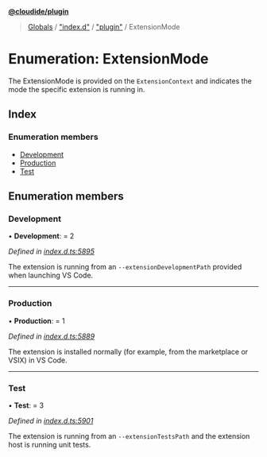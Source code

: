 **[@cloudide/plugin](../README.md)**

> [Globals](../README.md) / ["index.d"](../modules/_index_d_.md) / ["plugin"](../modules/_index_d_._plugin_.md) / ExtensionMode

# Enumeration: ExtensionMode

The ExtensionMode is provided on the `ExtensionContext` and indicates the
mode the specific extension is running in.

## Index

### Enumeration members

* [Development](_index_d_._plugin_.extensionmode.md#development)
* [Production](_index_d_._plugin_.extensionmode.md#production)
* [Test](_index_d_._plugin_.extensionmode.md#test)

## Enumeration members

### Development

•  **Development**:  = 2

*Defined in [index.d.ts:5895](https://github.com/shuyaqian/cloudide-plugin-api/blob/57a3a2a/index.d.ts#L5895)*

The extension is running from an `--extensionDevelopmentPath` provided
when launching VS Code.

___

### Production

•  **Production**:  = 1

*Defined in [index.d.ts:5889](https://github.com/shuyaqian/cloudide-plugin-api/blob/57a3a2a/index.d.ts#L5889)*

The extension is installed normally (for example, from the marketplace
or VSIX) in VS Code.

___

### Test

•  **Test**:  = 3

*Defined in [index.d.ts:5901](https://github.com/shuyaqian/cloudide-plugin-api/blob/57a3a2a/index.d.ts#L5901)*

The extension is running from an `--extensionTestsPath` and
the extension host is running unit tests.
